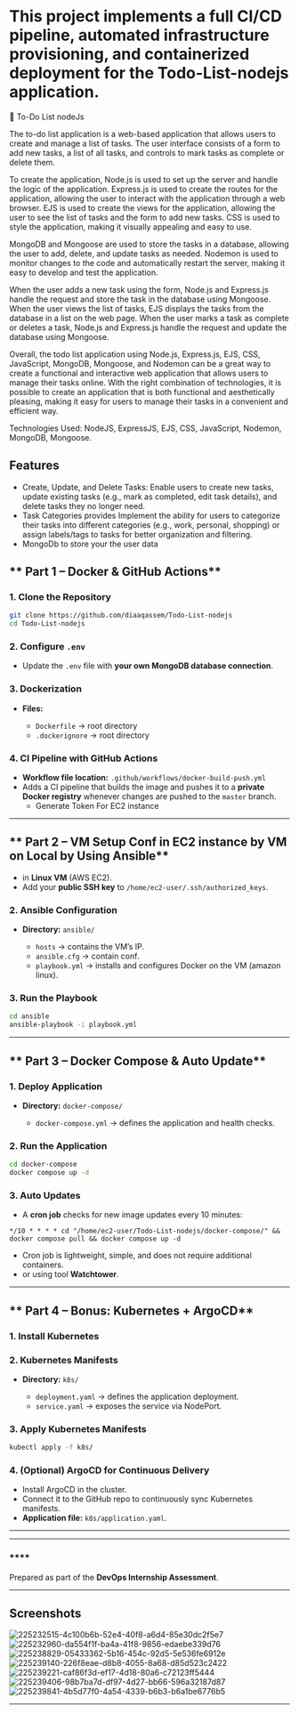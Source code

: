 
# This project implements a full CI/CD pipeline, automated infrastructure provisioning, and containerized deployment for the **Todo-List-nodejs** application.
📝 To-Do List nodeJs

The to-do list application is a web-based application that allows users to create and manage a list of tasks. The user interface consists of a form to add new tasks, a list of all tasks, and controls to mark tasks as complete or delete them.

To create the application, Node.js is used to set up the server and handle the logic of the application. Express.js is used to create the routes for the application, allowing the user to interact with the application through a web browser. EJS is used to create the views for the application, allowing the user to see the list of tasks and the form to add new tasks. CSS is used to style the application, making it visually appealing and easy to use.

MongoDB and Mongoose are used to store the tasks in a database, allowing the user to add, delete, and update tasks as needed. Nodemon is used to monitor changes to the code and automatically restart the server, making it easy to develop and test the application.

When the user adds a new task using the form, Node.js and Express.js handle the request and store the task in the database using Mongoose. When the user views the list of tasks, EJS displays the tasks from the database in a list on the web page. When the user marks a task as complete or deletes a task, Node.js and Express.js handle the request and update the database using Mongoose.

Overall, the todo list application using Node.js, Express.js, EJS, CSS, JavaScript, MongoDB, Mongoose, and Nodemon can be a great way to create a functional and interactive web application that allows users to manage their tasks online. With the right combination of technologies, it is possible to create an application that is both functional and aesthetically pleasing, making it easy for users to manage their tasks in a convenient and efficient way.

Technologies Used: NodeJS, ExpressJS, EJS, CSS, JavaScript, Nodemon, MongoDB, Mongoose.

## Features

- Create, Update, and Delete Tasks: Enable users to create new tasks, update existing tasks (e.g., mark as completed, edit task details), and delete tasks they no longer need.
- Task Categories provides Implement the ability for users to categorize their tasks into different categories (e.g., work, personal, shopping) or assign labels/tags to tasks for better organization and filtering.
- MongoDb to store your the user data




## ** Part 1 – Docker & GitHub Actions**

### **1. Clone the Repository**

```bash
git clone https://github.com/diaaqassem/Todo-List-nodejs
cd Todo-List-nodejs
```

### **2. Configure `.env`**

* Update the `.env` file with **your own MongoDB database connection**.

### **3. Dockerization**

* **Files:**

  * `Dockerfile` → root directory
  * `.dockerignore` → root directory

### **4. CI Pipeline with GitHub Actions**

* **Workflow file location:** `.github/workflows/docker-build-push.yml`
* Adds a CI pipeline that builds the image and pushes it to a **private Docker registry** whenever changes are pushed to the `master` branch.
  * Generate Token For EC2 instance

---

## ** Part 2 – VM Setup Conf in EC2 instance by VM on Local by Using Ansible**

* in **Linux VM** (AWS EC2).
* Add your **public SSH key** to `/home/ec2-user/.ssh/authorized_keys`.

### **2. Ansible Configuration**

* **Directory:** `ansible/`

  * `hosts` → contains the VM’s IP.
  *  `ansible.cfg` → contain conf.
  * `playbook.yml` → installs and configures Docker on the VM (amazon linux).

### **3. Run the Playbook**

```bash
cd ansible
ansible-playbook -i playbook.yml
```

---

## ** Part 3 – Docker Compose & Auto Update**

### **1. Deploy Application**

* **Directory:** `docker-compose/`

  * `docker-compose.yml` → defines the application and health checks.

### **2. Run the Application**

```bash
cd docker-compose
docker compose up -d
```

### **3. Auto Updates**

* A **cron job** checks for new image updates every 10 minutes:

```
*/10 * * * * cd "/home/ec2-user/Todo-List-nodejs/docker-compose/" && docker compose pull && docker compose up -d
```

* Cron job is lightweight, simple, and does not require additional containers.
* or using tool **Watchtower**.

---

## ** Part 4 – Bonus: Kubernetes + ArgoCD**

### **1. Install Kubernetes**

### **2. Kubernetes Manifests**

* **Directory:** `k8s/`

  * `deployment.yaml` → defines the application deployment.
  * `service.yaml` → exposes the service via NodePort.

### **3. Apply Kubernetes Manifests**

```bash
kubectl apply -f k8s/
```

### **4. (Optional) ArgoCD for Continuous Delivery**

* Install ArgoCD in the cluster.
* Connect it to the GitHub repo to continuously sync Kubernetes manifests.
* **Application file:** `k8s/application.yaml`.

---

---

### ****

Prepared as part of the **DevOps Internship Assessment**.

---


## Screenshots

![225232515-4c100b6b-52e4-40f8-a6d4-85e30dc2f5e7](https://github.com/Ankit6098/Todos-nodejs/assets/92246613/487f548f-7ca6-4183-9443-c88c9f79c3f0)
![225232960-da554f1f-ba4a-41f8-9856-edaebe339d76](https://github.com/Ankit6098/Todos-nodejs/assets/92246613/25515d2e-1d72-498d-8044-59a01c6b9127)
![225238829-05433362-5b16-454c-92d5-5e536fe6912e](https://github.com/Ankit6098/Todos-nodejs/assets/92246613/316d15ca-1fe8-4581-80b1-fc316340bba6)
![225239140-226f8eae-d8b8-4055-8a68-d85d523c2422](https://github.com/Ankit6098/Todos-nodejs/assets/92246613/44a0c418-449e-446f-8a8e-3c4e14fca8bf)
![225239221-caf86f3d-ef17-4d18-80a6-c72123ff5444](https://github.com/Ankit6098/Todos-nodejs/assets/92246613/2ee90ab0-95d4-44f4-80ac-b17b088ac1ce)
![225239406-98b7ba7d-df97-4d27-bb66-596a32187d87](https://github.com/Ankit6098/Todos-nodejs/assets/92246613/960ff353-1ce9-4ef8-94e4-10af09184fd2)
![225239841-4b5d77f0-4a54-4339-b6b3-b6a1be6776b5](https://github.com/Ankit6098/Todos-nodejs/assets/92246613/f5ffc3b8-480f-4d11-9a0b-c469e3c17e8e)


---

